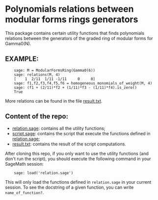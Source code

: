 # Polynomials relations between modular forms rings generators

This package contains certain utility functions that finds polynomials relations between
the generators of the graded ring of modular forms for Gamma0(N).

## EXAMPLE:

```sage
    sage: M = ModularFormsRing(Gamma0(6))
    sage: relations(M, 4)
    [    1  2/11  1/11 -1/11     0     0]
    sage: f1,f2,f3,f4,f5,f6 = homogeneous_monomials_of_weight(M, 4)
    sage: (f1 + (2/11)*f2 + (1/11)*f3 - (1/11)*f4).is_zero()
    True
```

More relations can be found in the file [result.txt](https://github.com/DavidAyotte/modforms_poly_rel/blob/main/result.txt).

## Content of the repo:

* [relation.sage](https://github.com/DavidAyotte/modforms_poly_rel/blob/main/relations.sage): contains all the utility functions;
* [script.sage](https://github.com/DavidAyotte/modforms_poly_rel/blob/main/script.sage): contains the script that execute the functions defined in [relation.sage](https://github.com/DavidAyotte/modforms_poly_rel/blob/main/relations.sage);
* [result.txt](https://github.com/DavidAyotte/modforms_poly_rel/blob/main/result.txt): contains the result of the script computations.

After cloning this repo, if you only want to use the utility functions (and don't run the script), you should execute the following command in your SageMath session:

```sage
    sage: load('relation.sage')
```

This will only load the functions defined in `relation.sage` in your current session. To see the docstring of a given function, you can write `name_of_function?`.